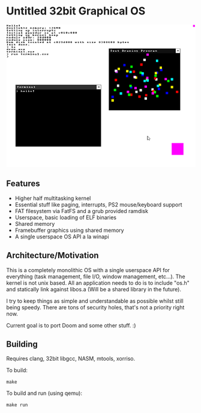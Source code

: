 # Untitled 32bit Graphical OS

![Screenshot](res/screenshot.png)

## Features

* Higher half multitasking kernel
* Essential stuff like paging, interrupts, PS2 mouse/keyboard support
* FAT filesystem via FatFS and a grub provided ramdisk
* Userspace, basic loading of ELF binaries
* Shared memory
* Framebuffer graphics using shared memory
* A single userspace OS API a la winapi

## Architecture/Motivation

This is a completely monolithic OS with a single userspace API for everything (task management, file I/O, window management, etc...). The kernel is not unix based.
All an application needs to do is to include "os.h" and statically link against libos.a (Will be a shared library in the future).

I try to keep things as simple and understandable as possible whilst still being speedy. There are tons of security holes, that's not a priority right now.

Current goal is to port Doom and some other stuff. :)

## Building

Requires clang, 32bit libgcc, NASM, mtools, xorriso.

To build:
```
make
```
To build and run (using qemu):
```
make run
```
